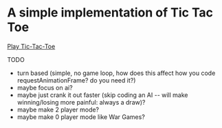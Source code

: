# A simple implementation of Tic Tac Toe

[Play Tic-Tac-Toe](https://ryanbard.github.io/coding-katas/javascript/games/tic-tac-toe/tic-tac-toe.html)

TODO

* turn based (simple, no game loop, how does this affect how you code requestAnimationFrame? do you need it?)
* maybe focus on ai?
* maybe just crank it out faster (skip coding an AI -- will make winning/losing more painful: always a draw)?
* maybe make 2 player mode?
* maybe make 0 player mode like War Games?
